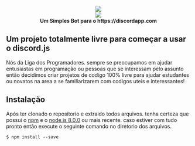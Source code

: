 <p align="center">
  <img src="https://i.imgur.com/pI0g7mg.png"><br>
  <img src="https://i.imgur.com/AxI9yNz.png"><br>
  <b>Um Simples Bot para o https://discordapp.com</b>
</p>

## Um projeto totalmente livre para começar a usar o discord.js
Nós da Liga dos Programadores. sempre se preocupamos em ajudar entusiastas em programação ou pessoas que se interessam pelo assunto então decidimos criar projetos de codigo 100% livre para ajudar estudantes ou novatos na area a se familiarizarem com codigos uteis e interessantes!

## Instalação
Após ter clonado o repositorio e extraido todos arquivos. tenha certeza que possui o [npm](https://www.npmjs.com/) e o [node.js 8.0.0](https://nodejs.org/en/) ou mais recente. caso estiver com tudo pronto então execute o seguinte comando no diretorio dos arquivos.

```$ npm install --save```
